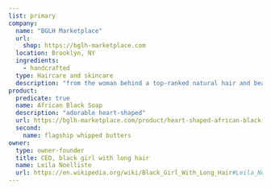 ```yaml
---
list: primary
company:
  name: "BGLH Marketplace"
  url:
    shop: https://bglh-marketplace.com
  location: Brooklyn, NY
  ingredients:
    - handcrafted
  type: Haircare and skincare
  description: "from the woman behind a top‐ranked natural hair and beauty site"
product:
  predicate: true
  name: African Black Soap
  description: "adorable heart-shaped"
  url: https://bglh-marketplace.com/product/heart-shaped-african-black-soap/
  second:
    name: flagship whipped butters
owner:
  type: owner-founder
  title: CEO, black girl with long hair
  name: Leila Noelliste
  url: https://en.wikipedia.org/wiki/Black_Girl_With_Long_Hair#Leila_Noelliste
---
```

